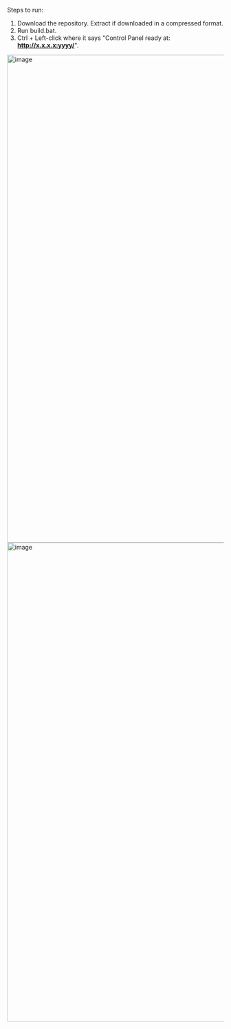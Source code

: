 Steps to run:

1) Download the repository. Extract if downloaded in a compressed format.
2) Run build.bat.
3) Ctrl + Left-click where it says "Control Panel ready at: **http://x.x.x.x:yyyy/**".

   
<img width="1256" height="1133" alt="image" src="https://github.com/user-attachments/assets/0e54071c-e498-4cde-909b-e8809e8dba2c" />
<img width="1000" height="1113" alt="image" src="https://github.com/user-attachments/assets/7ed1f0cf-cf48-4c8a-98cc-5af1f6dd410f" />
